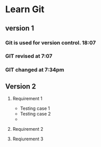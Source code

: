 # Learn Git 
## version 1
### Git is used for version control. 18:07
### GIT revised at 7:07
### GIT changed at 7:34pm

## Version 2
1. Requirement 1
   - Testing case 1
   - Testing case 2
   - 
2. Requirement 2

3. Reqiurement 3
